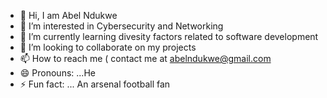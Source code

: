 - 👋 Hi, I am Abel Ndukwe
- 👀 I’m interested in Cybersecurity and Networking
- 🌱 I’m currently learning divesity factors related to software development
- 💞️ I’m looking to collaborate on my projects
- 📫 How to reach me ( contact me at abelndukwe@gmail.com
- 😄 Pronouns: ...He
- ⚡ Fun fact: ... An arsenal   football fan
<!---
Abelwealth/Abelwealth is a ✨ special ✨ repository because its `README.md` (this file) appears on your GitHub profile.
You can click the Preview link to take a look at your changes.
--->
